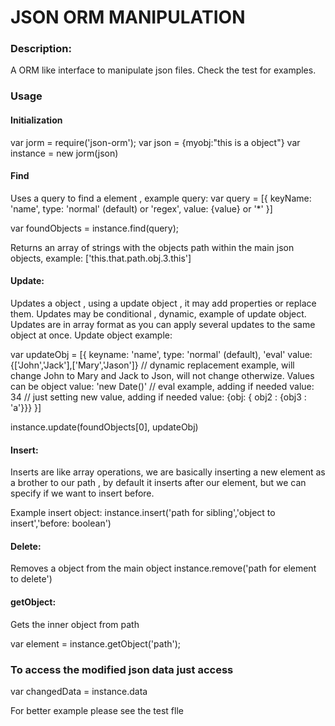 # JSON ORM MANIPULATION

### Description:

A ORM like interface to manipulate json files. Check the test for examples.

### Usage

#### Initialization

var jorm = require('json-orm');
var json = {myobj:"this is a object"}
var instance = new jorm(json)

#### Find
Uses a query to find a element , example query:
var query = [{
keyName: 'name',
type: 'normal' (default) or 'regex',
value: {value} or '*'
}]

var foundObjects = instance.find(query);

Returns an array of strings with the objects path within the main json objects, example:
['this.that.path.obj.3.this']

#### Update:

Updates a object , using a update object , it may add properties or replace them.
Updates may be conditional , dynamic, example of update object.
Updates are in array format as you can apply several updates to the same object at once.
Update object example:

var updateObj = [{
	keyname: 'name',
	type: 'normal' (default), 'eval'
	value: {['John','Jack'],['Mary','Jason']} // dynamic replacement example, will change John to Mary and Jack to Json, will not change otherwize. Values can be object
	value: 'new Date()' // eval example, adding if needed
	value: 34 // just setting new value, adding if needed
	value: {obj: { obj2 : {obj3 : 'a'}}}
}]

instance.update(foundObjects[0], updateObj)

#### Insert: 
Inserts are like array operations, we are basically inserting a new element as a brother to our path , by default it inserts after our element, but we can specify
if we want to insert before. 

Example insert object:
instance.insert('path for sibling','object to insert','before: boolean')

#### Delete:
Removes a object from the main object
instance.remove('path for element to delete')

#### getObject:
Gets the inner object from path

var element = instance.getObject('path');

### To access the modified json data just access

var changedData = instance.data

For better example please see the test flle




